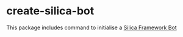# create-silica-bot

This package includes command to initialise a [Silica Framework Bot](https://github.com/cborac/Silica-Framework)
